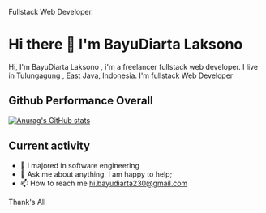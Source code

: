 Fullstack Web Developer.

# Hi there 👋 I'm BayuDiarta Laksono

Hi, I'm BayuDiarta Laksono , i'm a freelancer fullstack web developer. I live in Tulungagung , East Java, Indonesia. I'm fullstack Web Developer

## Github Performance Overall
[![Anurag's GitHub stats](https://github-readme-stats.vercel.app/api?username=Bayudiartaa&show_icons=true&theme=dark)](https://github.com/anuraghazra/github-readme-stats)


## Current activity

- 💼 I majored in software engineering
- 💬 Ask me about anything, I am happy to help;
- 📫 How to reach me hi.bayudiarta230@gmail.com

Thank's All
